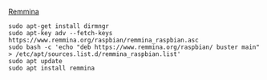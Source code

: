[Remmina](https://remmina.org/how-to-install-remmina/#raspberry-pi)
```
sudo apt-get install dirmngr
sudo apt-key adv --fetch-keys https://www.remmina.org/raspbian/remmina_raspbian.asc
sudo bash -c 'echo "deb https://www.remmina.org/raspbian/ buster main" > /etc/apt/sources.list.d/remmina_raspbian.list'
sudo apt update
sudo apt install remmina
```
